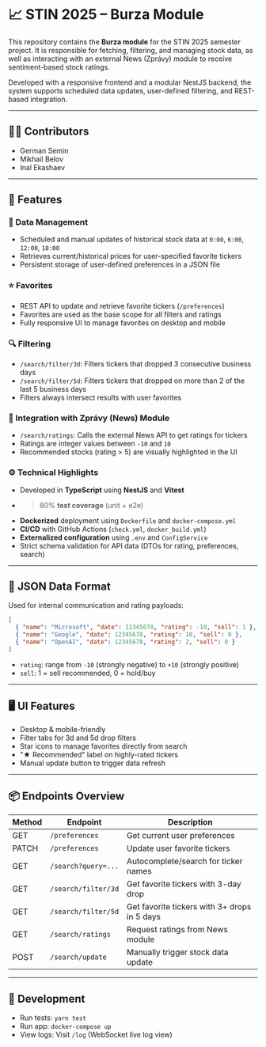 # 📈 STIN 2025 – Burza Module

This repository contains the **Burza module** for the STIN 2025 semester project.
 It is responsible for fetching, filtering, and managing stock data, as well as
 interacting with an external News (Zprávy) module to receive sentiment-based
 stock ratings.

Developed with a responsive frontend and a modular NestJS backend, the system
supports scheduled data updates, user-defined filtering, and REST-based
integration.

---

## 👨‍💻 Contributors

- German Semin
- Mikhail Belov
- Inal Ekashaev

---

## 🧩 Features

### 🔄 Data Management
- Scheduled and manual updates of historical stock data at `0:00`, `6:00`, `12:00`, `18:00`
- Retrieves current/historical prices for user-specified favorite tickers
- Persistent storage of user-defined preferences in a JSON file

### ⭐ Favorites
- REST API to update and retrieve favorite tickers (`/preferences`)
- Favorites are used as the base scope for all filters and ratings
- Fully responsive UI to manage favorites on desktop and mobile

### 🔍 Filtering
- `/search/filter/3d`: Filters tickers that dropped 3 consecutive business days
- `/search/filter/5d`: Filters tickers that dropped on more than 2 of the last 5 business days
- Filters always intersect results with user favorites

### 🔗 Integration with Zprávy (News) Module
- `/search/ratings`: Calls the external News API to get ratings for tickers
- Ratings are integer values between `-10` and `10`
- Recommended stocks (rating > 5) are visually highlighted in the UI

### ⚙️ Technical Highlights
- Developed in **TypeScript** using **NestJS** and **Vitest**
- >80% **test coverage** (unit + e2e)
- **Dockerized** deployment using `Dockerfile` and `docker-compose.yml`
- **CI/CD** with GitHub Actions (`check.yml`, `docker_build.yml`)
- **Externalized configuration** using `.env` and `ConfigService`
- Strict schema validation for API data (DTOs for rating, preferences, search)

---

## 📁 JSON Data Format

Used for internal communication and rating payloads:
```json
[
  { "name": "Microsoft", "date": 12345678, "rating": -10, "sell": 1 },
  { "name": "Google", "date": 12345678, "rating": 10, "sell": 0 },
  { "name": "OpenAI", "date": 12345678, "rating": 2, "sell": 0 }
]
```
- `rating`: range from `-10` (strongly negative) to `+10` (strongly positive)
- `sell`: 1 = sell recommended, 0 = hold/buy

---

## 🖥 UI Features

- Desktop & mobile-friendly
- Filter tabs for 3d and 5d drop filters
- Star icons to manage favorites directly from search
- "★ Recommended" label on highly-rated tickers
- Manual update button to trigger data refresh

---

## 📦 Endpoints Overview

| Method | Endpoint             | Description                            |
|--------|----------------------|----------------------------------------|
| GET    | `/preferences`       | Get current user preferences           |
| PATCH  | `/preferences`       | Update user favorite tickers           |
| GET    | `/search?query=...`  | Autocomplete/search for ticker names   |
| GET    | `/search/filter/3d`  | Get favorite tickers with 3-day drop   |
| GET    | `/search/filter/5d`  | Get favorite tickers with 3+ drops in 5 days |
| GET    | `/search/ratings`    | Request ratings from News module       |
| POST   | `/search/update`     | Manually trigger stock data update     |

---

## 🧪 Development

- Run tests: `yarn test`
- Run app: `docker-compose up`
- View logs: Visit `/log` (WebSocket live log view)
